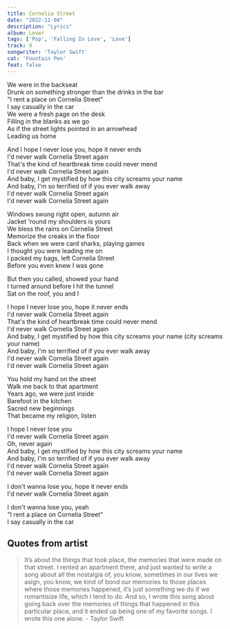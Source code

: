 ```yaml
---
title: Cornelia Street
date: "2022-11-04"
description: "Lyrics"
album: Lover
tags: ['Pop', 'Falling In Love', 'Love']
track: 9
songwriter: 'Taylor Swift'
cat: 'Fountain Pen'
feat: false
---
```

<p className="verse-one">
We were in the backseat <br />
Drunk on something stronger than the drinks in the bar <br />
"I rent a place on Cornelia Street" <br />
I say casually in the car <br />
We were a fresh page on the desk <br />
Filling in the blanks as we go <br />
As if the street lights pointed in an arrowhead <br />
Leading us home <br />
</p>
<p className="chorus">
And I hope I never lose you, hope it never ends <br />
I'd never walk Cornelia Street again <br />
That's the kind of heartbreak time could never mend <br />
I'd never walk Cornelia Street again <br />
And baby, I get mystified by how this city screams your name <br />
And baby, I'm so terrified of if you ever walk away <br />
I'd never walk Cornelia Street again <br />
I'd never walk Cornelia Street again <br />
</p>
<p className="verse-two">
Windows swung right open, autumn air <br />
Jacket 'round my shoulders is yours <br />
We bless the rains on Cornelia Street <br />
Memorize the creaks in the floor <br />
Back when we were card sharks, playing games <br />
I thought you were leading me on <br />
I packed my bags, left Cornelia Street <br />
Before you even knew I was gone <br />
</p>
<p className="pre-chorus">
But then you called, showed your hand <br />
I turned around before I hit the tunnel <br />
Sat on the roof, you and I <br />
</p>
<p className="chorus">
I hope I never lose you, hope it never ends <br />
I'd never walk Cornelia Street again <br />
That's the kind of heartbreak time could never mend <br />
I'd never walk Cornelia Street again <br />
And baby, I get mystified by how this city screams your name (city screams your name) <br />
And baby, I'm so terrified of if you ever walk away <br />
I'd never walk Cornelia Street again <br />
I'd never walk Cornelia Street again <br />
</p>
<p className="bridge">
You hold my hand on the street <br />
Walk me back to that apartment <br />
Years ago, we were just inside <br />
Barefoot in the kitchen <br />
Sacred new beginnings <br />
That became my religion, listen <br />
</p>
<p className="chorus">
I hope I never lose you <br />
I'd never walk Cornelia Street again <br />
Oh, never again <br />
And baby, I get mystified by how this city screams your name <br />
And baby, I'm so terrified of if you ever walk away <br />
I'd never walk Cornelia Street again <br />
I'd never walk Cornelia Street again <br />
</p>
<p className="pre-chorus">
I don't wanna lose you, hope it never ends <br />
I'd never walk Cornelia Street again <br />
</p>
<p className="outro">
I don't wanna lose you, yeah <br />
"I rent a place on Cornelia Street" <br />
I say casually in the car <br />
</p>

## Quotes from artist

<blockquote>
It’s about the things that took place, the memories that were made on that street. I rented an apartment there, and just wanted to write a song about all the nostalgia of, you know, sometimes in our lives we asign, you know, we kind of bond our memories to those places where those memories happened, it’s just something we do if we romantisize life, which I tend to do. And so, I wrote this song about going back over the memories of things that happened in this particular place, and it ended up being one of my favorite songs. I wrote this one alone. - Taylor Swift
</blockquote>